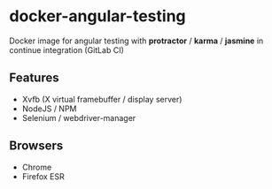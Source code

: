 # docker-angular-testing

Docker image for angular testing with **protractor** / **karma** / **jasmine** in continue integration (GitLab CI)

## Features

- Xvfb (X virtual framebuffer / display server) 
- NodeJS / NPM
- Selenium / webdriver-manager

## Browsers

 - Chrome
 - Firefox ESR